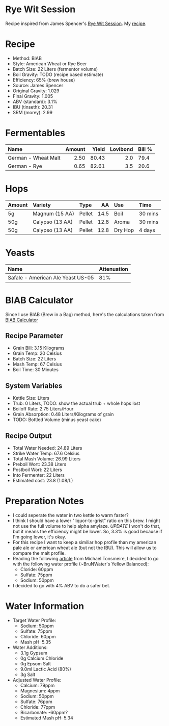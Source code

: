 Rye Wit Session
================

Recipe inspired from James Spencer's [Rye Wit Session](http://beerandwinejournal.com/rye-wit-session-beer). My [recipe](https://www.brewersfriend.com/homebrew/recipe/view/646277/rye-wit-session-ale).

Recipe
======

-   Method: BIAB
-   Style: American Wheat or Rye Beer
-   Batch Size: 22 Liters (fermentor volume)
-   Boil Gravity: TODO (recipe based estimate)
-   Efficiency: 65% (brew house)
-   Source: James Spencer
-   Original Gravity: 1.029
-   Final Gravity: 1.005
-   ABV (standard): 3.1%
-   IBU (tinseth): 20.31
-   SRM (morey): 2.99

Fermentables
============

| Name                |  Amount|  Yield|  Lovibond| Bill % |
|:--------------------|-------:|------:|---------:|:-------|
| German - Wheat Malt |    2.50|  80.43|       2.0| 79.4   |
| German - Rye        |    0.65|  82.61|       3.5| 20.6   |

Hops
====

| Amount | Variety         | Type   |    AA| Use     | Time    |
|:-------|:----------------|:-------|-----:|:--------|:--------|
| 5g     | Magnum (15 AA)  | Pellet |  14.5| Boil    | 30 mins |
| 50g    | Calypso (13 AA) | Pellet |  12.8| Aroma   | 30 mins |
| 50g    | Calypso (13 AA) | Pellet |  12.8| Dry Hop | 4 days  |

Yeasts
======

| Name                              | Attenuation |
|:----------------------------------|:------------|
| Safale - American Ale Yeast US-05 | 81%         |

BIAB Calculator
===============

Since I use BIAB (Brew in a Bag) method, here's the calculations taken from [BIAB Calculator](http://www.biabcalculator.com/)

Recipe Parameter
----------------

-   Grain Bill: 3.15 Kilograms
-   Grain Temp: 20 Celsius
-   Batch Size: 22 Liters
-   Mash Temp: 67 Celsius
-   Boil Time: 30 Minutes

System Variables
----------------

-   Kettle Size: Liters
-   Trub: 0 Liters, TODO: show the actual trub + whole hops lost
-   Boiloff Rate: 2.75 Liters/Hour
-   Grain Absorption: 0.48 Liters/Kilograms of grain
-   TODO: Bottled Volume (minus yeast cake)

Recipe Output
-------------

-   Total Water Needed: 24.89 Liters
-   Strike Water Temp: 67.6 Celsius
-   Total Mash Volume: 26.99 Liters
-   Preboil Wort: 23.38 Liters
-   Postboil Wort: 22 Liters
-   Into Fermenter: 22 Liters
-   Estimated cost: 23.8 (1.08/L)

Preparation Notes
=================

-   I could seperate the water in two kettle to warm faster?
-   I think I should have a lower "liquor-to-grist" ratio on this brew. I might not use the full volume to help alpha amylaze. *UPDATE* I won't do that, but it means the efficiency might be lower. So, 3.3% is good because if I'm going lower, it's okay.
-   For this recipe I want to keep a similiar hop profile than my american pale ale or american wheat ale (but not the IBU). This will allow us to compare the malt profile.
-   Reading the following [article](https://www.themadfermentationist.com/2017/06/23-abv-session-neipa.html) from Michael Tonsmeire, I decided to go with the following water profile (~BruNWater's Yellow Balanced):
    -   Cloride: 60ppm
    -   Sulfate: 75ppm
    -   Sodium: 50ppm
-   I decided to go with 4% ABV to do a safer bet.

Water Information
=================

-   Target Water Profile:
    -   Sodium: 50ppm
    -   Sulfate: 75ppm
    -   Chloride: 60ppm
    -   Mash pH: 5.35
-   Water Additions:
    -   3.1g Gypsum
    -   0g Calcium Chloride
    -   0g Epsom Salt
    -   9.0ml Lactic Acid (80%)
    -   3g Salt
-   Adjusted Water Profile:
    -   Calcium: 79ppm
    -   Magnesium: 4ppm
    -   Sodium: 50ppm
    -   Sulfate: 76ppm
    -   Chloride: 77ppm
    -   Bicarbonate: -60ppm?
    -   Estimated Mash pH: 5.34
